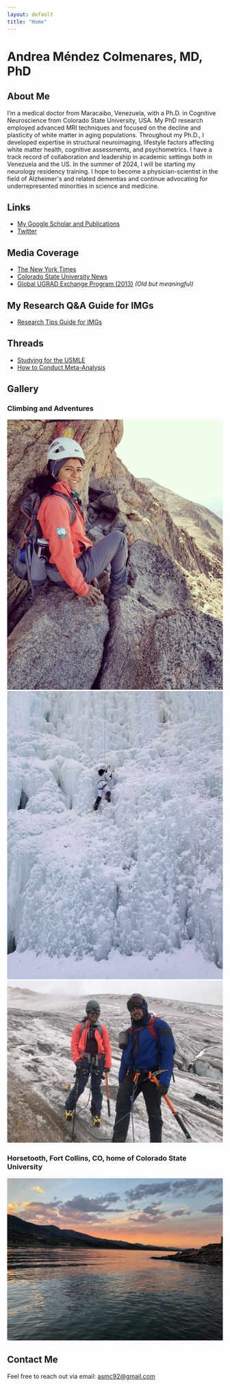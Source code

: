 ```yaml
---
layout: default
title: "Home"
---
```


# Andrea Méndez Colmenares, MD, PhD

## About Me

I’m a medical doctor from Maracaibo, Venezuela, with a Ph.D. in Cognitive Neuroscience from Colorado State University, USA. My PhD research employed advanced MRI techniques and focused on the decline and plasticity of white matter in aging populations. Throughout my Ph.D., I developed expertise in structural neuroimaging, lifestyle factors affecting white matter health, cognitive assessments, and psychometrics. I have a track record of collaboration and leadership in academic settings both in Venezuela and the US. In the summer of 2024, I will be starting my neurology residency training. I hope to become a physician-scientist in the field of Alzheimer's and related dementias and continue advocating for underrepresented minorities in science and medicine.

## Links

- [My Google Scholar and Publications](https://scholar.google.com/citations?user=e8jAPewAAAAJ&hl=en)
- [Twitter](https://x.com/andreamendez92)

## Media Coverage

- [The New York Times](https://www.nytimes.com/2021/07/14/well/move/exercise-walking-brain-memory.html)
- [Colorado State University News](https://chhs.source.colostate.edu/aerobic-exercise-boosts-healthy-brain-aging-csu-study-finds/)
- [Global UGRAD Exchange Program (2013)](https://www.wyomingnews.com/laramieboomerang/news/venezuelan-student-plays-guitar-at-spring-wind/article_b99ddcec-91c9-552e-aac8-3b895906c2bc.html) _(Old but meaningful)_

## My Research Q&A Guide for IMGs

- [Research Tips Guide for IMGs](https://www.amwa-doc.org/wp-content/uploads/2024/01/AMWA-IMG-NMatch2024-Research-TTips-Guide_Jan2024.pdf)

## Threads

- [Studying for the USMLE](https://x.com/andreamendez92/status/1792634919165808770)
- [How to Conduct Meta-Analysis](https://x.com/andreamendez92/status/1776291408275554570)

## Gallery

### Climbing and Adventures
![Climbing Adventure 1](/images/117945389_10157827389258160_4602614036918591586_n.jpg)
![Climbing Adventure 2](/images/151286098_10158262819583160_9027816053398046166_n.jpg)
![Ice Climbing](/images/GGulJWEXkAALvnd.jpeg)

### Horsetooth, Fort Collins, CO, home of Colorado State University
![Horsetooth Reservoir](/images/horsetooth.jpg)

## Contact Me

Feel free to reach out via email: [asmc92@gmail.com](mailto:asmc92@gmail.com)
